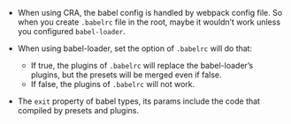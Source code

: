 - When using CRA, the babel config is handled by webpack config file. 
So when you create `.babelrc` file in the root, maybe it wouldn’t work unless you configured `babel-loader`.

- When using babel-loader, set the option of `.babelrc` will do that:
    - If true, the plugins of `.babelrc` will replace the babel-loader’s plugins, but the presets will be merged even if false.
    - If false, the plugins of `.babelrc` will not work.
    
- The `exit` property of babel types, its params include the code that compiled by presets and plugins.

